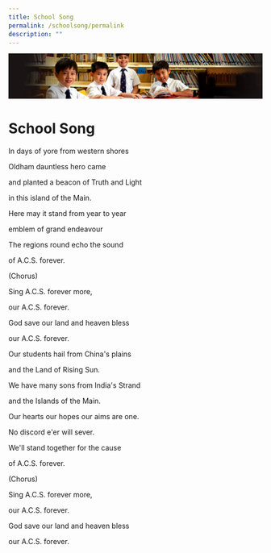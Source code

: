 ```yaml
---
title: School Song
permalink: /schoolsong/permalink
description: ""
---
```

![](/images/Sub-banner1.jpg)

School Song
===========

In days of yore from western shores

Oldham dauntless hero came

and planted a beacon of Truth and Light

in this island of the Main.

Here may it stand from year to year

emblem of grand endeavour

The regions round echo the sound

of A.C.S. forever.

(Chorus)

Sing A.C.S. forever more,

our A.C.S. forever.

God save our land and heaven bless

our A.C.S. forever.

  

Our students hail from China's plains

and the Land of Rising Sun.

We have many sons from India's Strand

and the Islands of the Main.

Our hearts our hopes our aims are one.

No discord e'er will sever.

We'll stand together for the cause

of A.C.S. forever.

  

(Chorus)

Sing A.C.S. forever more,

our A.C.S. forever.

God save our land and heaven bless

our A.C.S. forever.